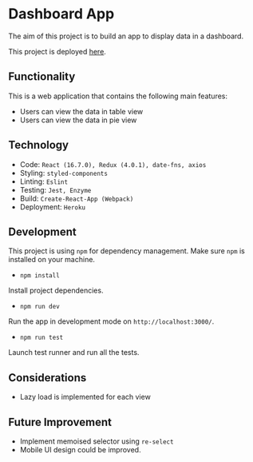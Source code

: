 # Dashboard App

The aim of this project is to build an app to display data in a dashboard.

This project is deployed [here](https://dashboard.heroku.com/apps/still-eyrie-50623).

## Functionality
This is a web application that contains the following main features:
- Users can view the data in table view
- Users can view the data in pie view

## Technology
- Code: `React (16.7.0), Redux (4.0.1), date-fns, axios`
- Styling: `styled-components`
- Linting: `Eslint`
- Testing: `Jest, Enzyme`
- Build: `Create-React-App (Webpack)`
- Deployment: `Heroku`

## Development
This project is using `npm` for dependency management.  Make sure `npm` is installed on your machine.

- `npm install` 

Install project dependencies.

- `npm run dev`

Run the app in development mode on `http://localhost:3000/`.

- `npm run test`

Launch test runner and run all the tests.

## Considerations
- Lazy load is implemented for each view

## Future Improvement
- Implement memoised selector using `re-select`
- Mobile UI design could be improved.
